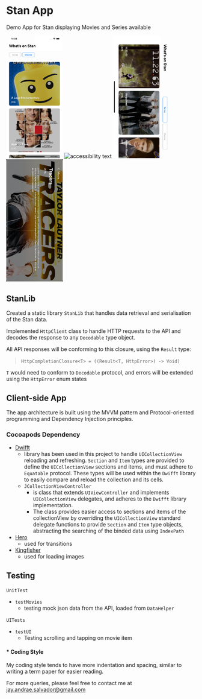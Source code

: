 # Stan App

Demo App for Stan displaying Movies and Series available

<p align="left">
  <img src="https://github.com/jaysalvador/StanApp/blob/master/images/01.png" width="150" alt="accessibility text">

  <img src="https://github.com/jaysalvador/StanApp/blob/master/images/04.png" width="150" alt="accessibility text">

  <img src="https://github.com/jaysalvador/StanApp/blob/master/images/02.png" width="150" alt="accessibility text">

  <img src="https://github.com/jaysalvador/StanApp/blob/master/images/03.png" width="150" alt="accessibility text">
</p>

## StanLib

Created a static library `StanLib` that handles data retrieval and serialisation of the Stan data.

Implemented `HttpClient` class to handle HTTP requests to the API and decodes the response to any `Decodable` type object.

All API responses will be conforming to this closure, using the `Result` type:
>  `HttpCompletionClosure<T> = ((Result<T, HttpError>) -> Void)`

`T` would need to conform to `Decodable` protocol, and errors will be extended using the `HttpError` enum states

## Client-side App

The app architecture is built using the MVVM pattern and Protocol-oriented programming and Dependency Injection principles.

### Cocoapods Dependency

- [Dwifft](https://github.com/jflinter/Dwifft) 
  - library has been used in this project to handle `UICollectionView` reloading and refreshing. `Section` and `Item` types are provided to define the `UICollectionView` sections and items, and must adhere to `Equatable` protocol. These types will be used within the `Dwifft` library to easily compare and reload the collection and its cells.
  - `JCollectionViewController` 
     - is class that extends `UIViewController` and implements `UICollectionView` delegates, and adheres to the `Dwifft` library implementation. 
     - The class provides easier access to sections and items of the collectionView by overriding the `UICollectionView` standard delegate functions to provide `Section` and `Item` type objects, abstracting the searching of the binded data using `IndexPath`
- [Hero](https://github.com/HeroTransitions/Hero)
  - used for transitions
- [Kingfisher](https://github.com/onevcat/Kingfisher)
  - used for loading images
  
## Testing

`UnitTest`
- `testMovies`
  - testing mock json data from the API, loaded from `DataHelper`
  
`UITests`
- `testUI`
  - Testing scrolling and tapping on movie item


#### * Coding Style

My coding style tends to have more indentation and spacing, similar to writing a term paper for easier reading.

For more queries, please feel free to contact me at jay.andrae.salvador@gmail.com
